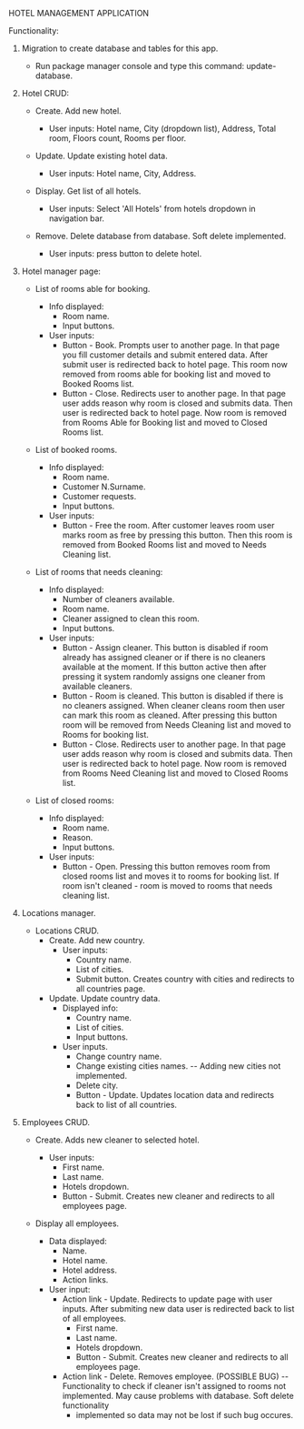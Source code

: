 ﻿HOTEL MANAGEMENT APPLICATION

Functionality:
1. Migration to create database and tables for this app.
	- Run package manager console and type this command: update-database.

2. Hotel CRUD:
	- Create. Add new hotel.
		- User inputs: Hotel name, City (dropdown list), Address, Total room, Floors count, Rooms per floor.

	- Update. Update existing hotel data.
		- User inputs: Hotel name, City, Address.

	- Display. Get list of all hotels.
		- User inputs: Select 'All Hotels' from hotels dropdown in navigation bar.

	- Remove. Delete database from database. Soft delete implemented.
		- User inputs: press button to delete hotel.

3. Hotel manager page:
	- List of rooms able for booking.
		- Info displayed:
			- Room name.
			- Input buttons.
		- User inputs:
			- Button - Book. Prompts user to another page. In that page you fill customer details and submit entered data. 
								After submit user is redirected back to hotel page. This room now removed from rooms able 
								for booking list and moved to Booked Rooms list.
			- Button - Close. Redirects user to another page. In that page user adds reason why room is closed and submits data.
								Then user is redirected back to hotel page. Now room is removed from Rooms Able for Booking list
								and moved to Closed Rooms list.

	- List of booked rooms.
		- Info displayed:
			- Room name.
			- Customer N.Surname.
			- Customer requests.
			- Input buttons.
		- User inputs:
			- Button - Free the room. After customer leaves room user marks room as free by pressing this button. Then this room is 
								removed from Booked Rooms list and moved to Needs Cleaning list.

	- List of rooms that needs cleaning:
		- Info displayed:
			- Number of cleaners available.
			- Room name.
			- Cleaner assigned to clean this room.
			- Input buttons.
		- User inputs:
			- Button - Assign cleaner. This button is disabled if room already has assigned cleaner or if there is no cleaners available
								at the moment. If this button active then after pressing it system randomly assigns one cleaner 
								from available cleaners.
			- Button - Room is cleaned. This button is disabled if there is no cleaners assigned. When cleaner cleans room then user can
								mark this room as cleaned. After pressing this button room will be removed from Needs Cleaning list and 
								moved to Rooms for booking list.
			- Button - Close. Redirects user to another page. In that page user adds reason why room is closed and submits data.
								Then user is redirected back to hotel page. Now room is removed from Rooms Need Cleaning list
								and moved to Closed Rooms list.

	- List of closed rooms:
		- Info displayed: 
			- Room name.
			- Reason.
			- Input buttons.
		- User inputs:
			- Button - Open. Pressing this button removes room from closed rooms list and moves it to rooms for booking list. If room isn't 
								cleaned - room is moved to rooms that needs cleaning list.

4. Locations manager.
	- Locations CRUD.
		- Create. Add new country.
			- User inputs:
				- Country name.
				- List of cities.
				- Submit button. Creates country with cities and redirects to all countries page.
		- Update. Update country data.
			- Displayed info:
				- Country name.
				- List of cities.
				- Input buttons.
			- User inputs.
				- Change country name.
				- Change existing cities names.
				-- Adding new cities not implemented.
				- Delete city.
				- Button - Update. Updates location data and redirects back to list of all countries.

5. Employees CRUD.
	- Create. Adds new cleaner to selected hotel.
		- User inputs:
			- First name.
			- Last name.
			- Hotels dropdown.
			- Button - Submit. Creates new cleaner and redirects to all employees page.

	- Display all employees.
		- Data displayed:
			- Name.
			- Hotel name.
			- Hotel address.
			- Action links.
		- User input:
			- Action link - Update. Redirects to update page with user inputs. After submiting new data user is redirected back to list of all employees.
				- First name.
				- Last name.
				- Hotels dropdown.
				- Button - Submit. Creates new cleaner and redirects to all employees page.
			- Action link - Delete. Removes employee.
(POSSIBLE BUG)  -- Functionality to check if cleaner isn't assigned to rooms not implemented. May cause problems with database. Soft delete functionality
				- implemented so data may not be lost if such bug occures.


